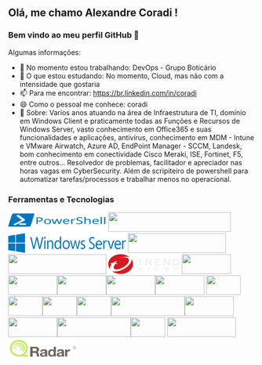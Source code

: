 ## Olá, me chamo Alexandre Coradi ! 
### Bem vindo ao meu perfil GitHub 👋


Algumas informações:

- 🔭 No momento estou trabalhando: DevOps - Grupo Boticário
- 🌱 O que estou estudando: No momento, Cloud, mas não com a intensidade que gostaria
- 📫 Para me encontrar: https://br.linkedin.com/in/coradi
- 😄 Como o pessoal me conhece: coradi
- 💬 Sobre: Varios anos atuando na área de Infraestrutura de TI, domínio em Windows Client e praticamente todas as Funções e Recursos de Windows Server, vasto conhecimento em Office365 e suas funcionalidades e aplicações, antivírus, conhecimento em MDM - Intune e VMware Airwatch, Azure AD, EndPoint Manager - SCCM, Landesk, bom conhecimento em conectividade Cisco Meraki, ISE, Fortinet, F5, entre outros... Resolvedor de problemas, facilitador e apreciador nas horas vagas em CyberSecurity. Além de scripiteiro de powershell para automatizar tarefas/processos e trabalhar menos no operacional. 

### Ferramentas e Tecnologias

<img src="https://raw.githubusercontent.com/alexandrecoradi/icons/769f430d053bcb5ac70d5c6911bd75650e9b9d9b/Powershell4.svg" width="200" height="40"/> <img src="https://cdn.worldvectorlogo.com/logos/active-directory-1.svg" width="250" height="40"/>  <img src="https://raw.githubusercontent.com/alexandrecoradi/icons/769f430d053bcb5ac70d5c6911bd75650e9b9d9b/WindowsServer2.svg" width="240" height="40"/>   <img src="https://upload.wikimedia.org/wikipedia/commons/0/05/Windows_10_Logo.svg" width="200" height="40"/> <img src="https://upload.wikimedia.org/wikipedia/commons/1/14/Office_365_%282013-2019%29.svg" width="200" height="40"/>  <img src="https://raw.githubusercontent.com/alexandrecoradi/icons/dc00d94800ff66719c6271e8dcf62df7d6c7482e/TrendMicro2.svg" width="150" height="40"/><img src="https://cdn.worldvectorlogo.com/logos/f5-networks-logo.svg" width="100" height="40"/><img src="https://cdn.worldvectorlogo.com/logos/fortinet-logo.svg" width="100" height="40"/><img src="https://cdn.worldvectorlogo.com/logos/vmware-1.svg" width="100" height="40"/><img src="https://cdn.worldvectorlogo.com/logos/palo-alto.svg" width="100" height="40"/><img src="https://cdn.worldvectorlogo.com/logos/cisco-2.svg" width="100" height="40"/> <img src="https://cdn.worldvectorlogo.com/logos/system-center-configuration-manager.svg" width="70" height="40"/>
<img src="https://cdn.worldvectorlogo.com/logos/sharepoint-1.svg" width="70" height="40"/><img src="https://cdn.worldvectorlogo.com/logos/power-bi.svg" width="70" height="40"/><img src="https://upload.wikimedia.org/wikipedia/commons/4/48/Dell_Logo.svg" width="70" height="40"/><img src="https://www.logo.wine/a/logo/Microsoft_Azure/Microsoft_Azure-Logo.wine.svg" width="150" height="40"/><img src="https://upload.wikimedia.org/wikipedia/commons/9/93/Amazon_Web_Services_Logo.svg" width="100" height="40"/><img src="https://upload.wikimedia.org/wikipedia/commons/6/6f/Zabbix_logo.svg" width="100" height="40"/><img src="https://www.vectorlogo.zone/logos/grafana/grafana-ar21.svg" width="150" height="40"/><img src="https://static.ivanti.com/sites/marketing/media/images/logos/ivanti-logo-red.svg" width="70" height="40"/>   <img src="https://upload.wikimedia.org/wikipedia/commons/d/d2/Microsoft_365.svg" width="140" height="40"/>   <img src="https://raw.githubusercontent.com/alexandrecoradi/icons/31ac229de9176c8e1d1bd15a85a913170835aafe/qradar-seeklogo.com.svg" width="140" height="40"/>


